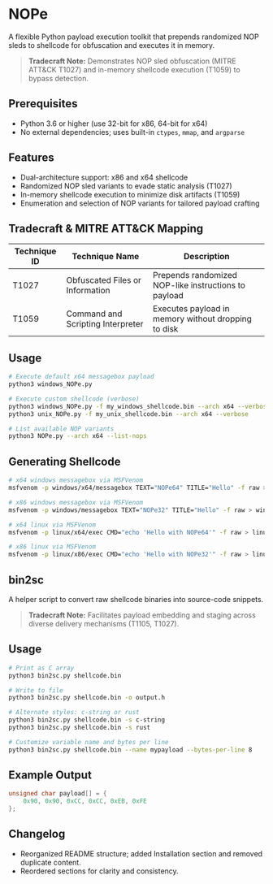 # NOPe

A flexible Python payload execution toolkit that prepends randomized NOP sleds to shellcode for obfuscation and executes it in memory.

> **Tradecraft Note:** Demonstrates NOP sled obfuscation (MITRE ATT&CK T1027) and in-memory shellcode execution (T1059) to bypass detection.

## Prerequisites

- Python 3.6 or higher (use 32-bit for x86, 64-bit for x64)
- No external dependencies; uses built-in `ctypes`, `mmap`, and `argparse`

## Features

- Dual-architecture support: x86 and x64 shellcode
- Randomized NOP sled variants to evade static analysis (T1027)
- In-memory shellcode execution to minimize disk artifacts (T1059)
- Enumeration and selection of NOP variants for tailored payload crafting

## Tradecraft & MITRE ATT&CK Mapping

| Technique ID | Technique Name                      | Description                                            |
|--------------|-------------------------------------|--------------------------------------------------------|
| T1027        | Obfuscated Files or Information     | Prepends randomized NOP-like instructions to payload    |
| T1059        | Command and Scripting Interpreter   | Executes payload in memory without dropping to disk    |

## Usage

```bash
# Execute default x64 messagebox payload
python3 windows_NOPe.py

# Execute custom shellcode (verbose)
python3 windows_NOPe.py -f my_windows_shellcode.bin --arch x64 --verbose
python3 unix_NOPe.py -f my_unix_shellcode.bin --arch x64 --verbose

# List available NOP variants
python3 NOPe.py --arch x64 --list-nops
```

## Generating Shellcode

```bash
# x64 windows messagebox via MSFVenom
msfvenom -p windows/x64/messagebox TEXT="NOPe64" TITLE="Hello" -f raw > windows-msgbox.x64.bin

# x86 windows messagebox via MSFVenom
msfvenom -p windows/messagebox TEXT="NOPe32" TITLE="Hello" -f raw > windows-msgbox.x86.bin

# x64 linux via MSFVenom 
msfvenom -p linux/x64/exec CMD="echo 'Hello with NOPe64'" -f raw > linux-msgprint.x64.bin

# x86 linux via MSFVenom 
msfvenom -p linux/x86/exec CMD="echo 'Hello with NOPe32'" -f raw > linux-msgprint.x86.bin
```

## bin2sc

A helper script to convert raw shellcode binaries into source-code snippets.

> **Tradecraft Note:** Facilitates payload embedding and staging across diverse delivery mechanisms (T1105, T1027).

## Usage

```bash
# Print as C array
python3 bin2sc.py shellcode.bin

# Write to file
python3 bin2sc.py shellcode.bin -o output.h

# Alternate styles: c-string or rust
python3 bin2sc.py shellcode.bin -s c-string
python3 bin2sc.py shellcode.bin -s rust

# Customize variable name and bytes per line
python3 bin2sc.py shellcode.bin --name mypayload --bytes-per-line 8
```

## Example Output

```c
unsigned char payload[] = {
    0x90, 0x90, 0xCC, 0xCC, 0xEB, 0xFE
};
```

## Changelog

- Reorganized README structure; added Installation section and removed duplicate content.
- Reordered sections for clarity and consistency.
